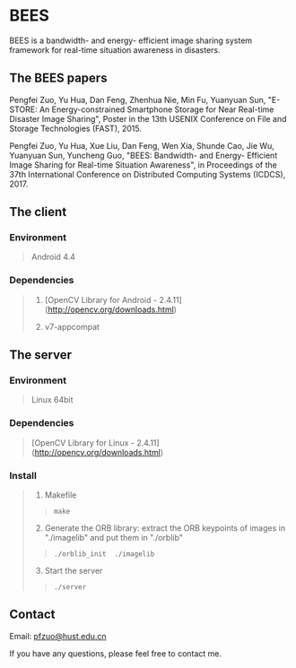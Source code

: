 # BEES

BEES is a bandwidth- and energy- efficient image sharing system framework for real-time situation awareness in disasters.

## The BEES papers

Pengfei Zuo, Yu Hua, Dan Feng, Zhenhua Nie, Min Fu, Yuanyuan Sun, "E-STORE: An Energy-constrained Smartphone Storage for Near Real-time Disaster Image Sharing", Poster in the 13th USENIX Conference on File and Storage Technologies (FAST), 2015.

Pengfei Zuo, Yu Hua, Xue Liu, Dan Feng, Wen Xia, Shunde Cao, Jie Wu, Yuanyuan Sun, Yuncheng Guo, "BEES: Bandwidth- and Energy- Efficient Image Sharing for Real-time Situation Awareness", in Proceedings of the 37th International Conference on Distributed Computing Systems (ICDCS), 2017.


## The client


### Environment
>Android 4.4

### Dependencies

>1. [OpenCV Library for Android - 2.4.11] (http://opencv.org/downloads.html)
>
>2. v7-appcompat


## The server


### Environment
> Linux 64bit

### Dependencies
> [OpenCV Library for Linux - 2.4.11] (http://opencv.org/downloads.html)

### Install

> 1. Makefile
>> `make` 	
>
> 2. Generate the ORB library: extract the ORB keypoints of images in "./imagelib" and put them in "./orblib"
>> `./orblib_init  ./imagelib`
> 
> 3. Start the server 
>> `./server`

## Contact


Email: pfzuo@hust.edu.cn

If you have any questions, please feel free to contact me. 
